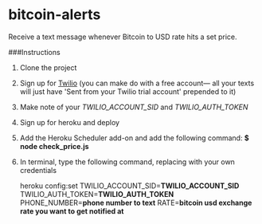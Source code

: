 # bitcoin-alerts

Receive a text message whenever Bitcoin to USD rate hits a set price.

###Instructions

1. Clone the project
2. Sign up for [Twilio](http://twilio.com) (you can make do with a free account— all your texts will just have 'Sent from your Twilio trial account' prepended to it)
4. Make note of your *TWILIO_ACCOUNT_SID* and *TWILIO_AUTH_TOKEN*
5. Sign up for heroku and deploy
6. Add the Heroku Scheduler add-on and add the following command: **$ node check_price.js**
7. In terminal, type the following command, replacing with your own credentials

    heroku config:set TWILIO_ACCOUNT_SID=**TWILIO_ACCOUNT_SID** TWILIO_AUTH_TOKEN=**TWILIO_AUTH_TOKEN** PHONE_NUMBER=**phone number to text** RATE=**bitcoin usd exchange rate you want to get notified at**